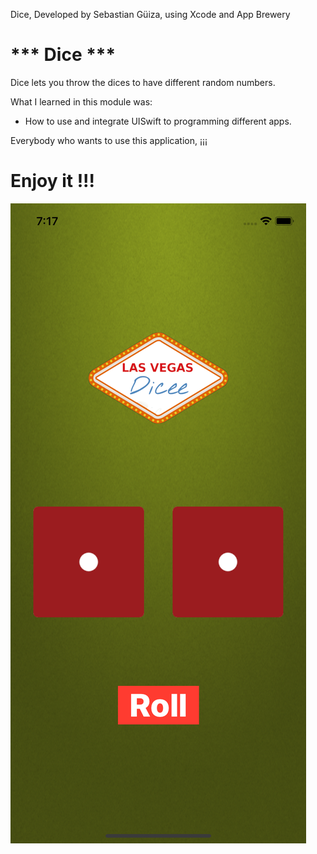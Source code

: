 Dice, Developed by Sebastian Güiza, using Xcode and App Brewery

# *** Dice ***

Dice lets you throw the dices to have different random numbers.

What I learned in this module was:

* How to use and integrate UISwift to programming different apps.

Everybody who wants to use this application, ¡¡¡ 

# Enjoy it !!!

![Main Screen](dice.png)

